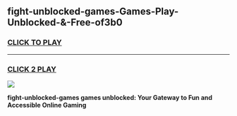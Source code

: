 
## fight-unblocked-games-Games-Play-Unblocked-&-Free-of3b0
<h3>
<a href="https://premium76.site?title=fight-unblocked-games&ref=24A">CLICK TO PLAY</a></h3>
<hr>

<h3>
<a href="https://premium76.site?title=fight-unblocked-games&ref=24A">CLICK 2 PLAY</a>
  
</h3>

<a href="https://premium76.site?title=fight-unblocked-games&ref=24A"><img src="https://clearcache.store/games.png"></a>


**fight-unblocked-games games unblocked: Your Gateway to Fun and Accessible Online Gaming**
